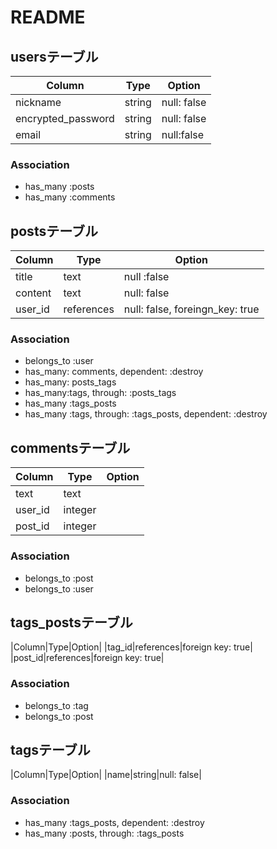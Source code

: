 # README

## usersテーブル
|Column|Type|Option|
|------|----|------|
|nickname|string|null: false|
|encrypted_password|string|null: false|
|email|string|null:false|

### Association
- has_many :posts
- has_many :comments

## postsテーブル
|Column|Type|Option|
|------|----|------|
|title|text|null :false|
|content|text|null: false|
|user_id|references|null: false, foreingn_key: true|

### Association
- belongs_to :user
- has_many: comments, dependent: :destroy
- has_many: posts_tags
- has_many:tags, through: :posts_tags
- has_many :tags_posts
- has_many :tags, through: :tags_posts, dependent: :destroy

## commentsテーブル
|Column|Type|Option|
|------|----|------|
|text|text|
|user_id|integer|
|post_id|integer|

### Association
- belongs_to :post
- belongs_to :user

## tags_postsテーブル
|Column|Type|Option|
|tag_id|references|foreign key: true|
|post_id|references|foreign key: true|

### Association
- belongs_to :tag
- belongs_to :post

## tagsテーブル
|Column|Type|Option|
|name|string|null: false|

### Association
- has_many :tags_posts, dependent: :destroy
- has_many :posts, through: :tags_posts